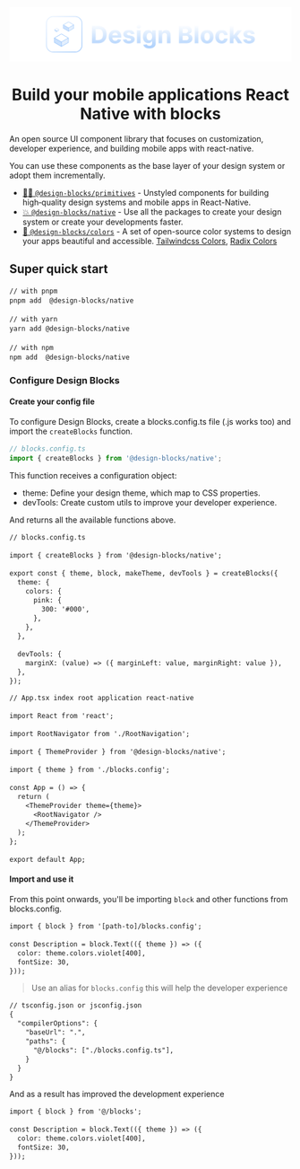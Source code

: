 ![design-blocks](./docs/preview.png)

<h1 align="center">
  Build your mobile applications React Native with blocks
</h1>

An open source UI component library that focuses on customization, developer experience, and building mobile apps with
react-native.

You can use these components as the base layer of your design system or adopt them incrementally.

- [🏄‍♀️ `@design-blocks/primitives`](https://github.com/wootsbot/design-blocks/tree/main/packages/%40blocks-primitives) -
  Unstyled components for building high‑quality design systems and mobile apps in React-Native.
- [💥 `@design-blocks/native`](https://github.com/wootsbot/design-blocks/tree/main/packages/native) - Use all the
  packages to create your design system or create your developments faster.
- [💅 `@design-blocks/colors`](https://github.com/wootsbot/design-blocks/tree/main/packages/%40blocks-colors) - A set of
  open-source color systems to design your apps beautiful and accessible.
  [Tailwindcss Colors](https://tailwindcss.com/docs/customizing-colors), [Radix Colors](https://www.radix-ui.com/colors)

## Super quick start

```sh
// with pnpm
pnpm add  @design-blocks/native

// with yarn
yarn add @design-blocks/native

// with npm
npm add  @design-blocks/native
```

### Configure Design Blocks

#### Create your config file

To configure Design Blocks, create a blocks.config.ts file (.js works too) and import the `createBlocks` function.

```ts
// blocks.config.ts
import { createBlocks } from '@design-blocks/native';
```

This function receives a configuration object:

- theme: Define your design theme, which map to CSS properties.
- devTools: Create custom utils to improve your developer experience.

And returns all the available functions above.

```tsx
// blocks.config.ts

import { createBlocks } from '@design-blocks/native';

export const { theme, block, makeTheme, devTools } = createBlocks({
  theme: {
    colors: {
      pink: {
        300: '#000',
      },
    },
  },

  devTools: {
    marginX: (value) => ({ marginLeft: value, marginRight: value }),
  },
});
```

```tsx
// App.tsx index root application react-native

import React from 'react';

import RootNavigator from './RootNavigation';

import { ThemeProvider } from '@design-blocks/native';

import { theme } from './blocks.config';

const App = () => {
  return (
    <ThemeProvider theme={theme}>
      <RootNavigator />
    </ThemeProvider>
  );
};

export default App;
```

#### Import and use it

From this point onwards, you'll be importing `block` and other functions from blocks.config.

```tsx
import { block } from '[path-to]/blocks.config';

const Description = block.Text(({ theme }) => ({
  color: theme.colors.violet[400],
  fontSize: 30,
}));
```

> Use an alias for `blocks.config` this will help the developer experience

```
// tsconfig.json or jsconfig.json
{
  "compilerOptions": {
    "baseUrl": ".",
    "paths": {
      "@/blocks": ["./blocks.config.ts"],
    }
  }
}
```

And as a result has improved the development experience

```tsx
import { block } from '@/blocks';

const Description = block.Text(({ theme }) => ({
  color: theme.colors.violet[400],
  fontSize: 30,
}));
```
